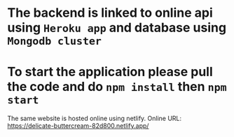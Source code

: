# The backend is linked to online api using `Heroku app` and database using `Mongodb cluster`

# To start the application please pull the code and do `npm install` then `npm start`

The same website is hosted online using netlify.
Online URL: https://delicate-buttercream-82d800.netlify.app/

